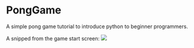 # PongGame
A simple pong game tutorial to introduce python to beginner programmers.

A snipped from the game start screen:
![](https://user-images.githubusercontent.com/48783211/111239753-3becd280-85d0-11eb-940e-f2fc5a2925ef.png)

